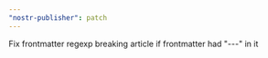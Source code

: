 ```yaml
---
"nostr-publisher": patch
---
```


Fix frontmatter regexp breaking article if frontmatter had "---" in it
